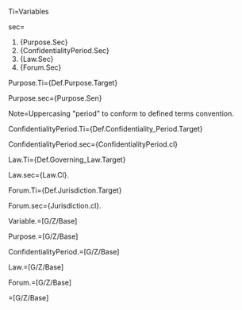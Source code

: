 Ti=Variables

sec=<ol><li>{Purpose.Sec}</li><li>{ConfidentialityPeriod.Sec}</li><li>{Law.Sec}</li><li>{Forum.Sec}</li></ol>

Purpose.Ti={Def.Purpose.Target}

Purpose.sec={Purpose.Sen}

Note=Uppercasing "period" to conform to defined terms convention.

ConfidentialityPeriod.Ti={Def.Confidentiality_Period.Target}

ConfidentialityPeriod.sec={ConfidentialityPeriod.cl}

Law.Ti={Def.Governing_Law.Target}

Law.sec={Law.Cl}.

Forum.Ti={Def.Jurisdiction.Target}

Forum.sec={Jurisdiction.cl}.

Variable.=[G/Z/Base]

Purpose.=[G/Z/Base]

ConfidentialityPeriod.=[G/Z/Base]

Law.=[G/Z/Base]

Forum.=[G/Z/Base]

=[G/Z/Base]
